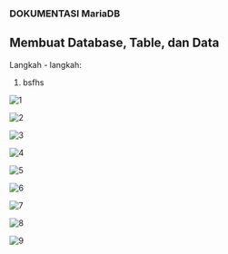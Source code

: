 ### DOKUMENTASI MariaDB ###

## Membuat Database, Table, dan Data ##
Langkah - langkah:

1. bsfhs
  
  ![1](https://github.com/nitarosiana/DokumentasiKP/blob/master/02-05/Latihan/1.PNG)


![2](https://github.com/nitarosiana/DokumentasiKP/blob/master/02-05/Latihan/2.PNG)


![3](https://github.com/nitarosiana/DokumentasiKP/blob/master/02-05/Latihan/3.PNG)


![4](https://github.com/nitarosiana/DokumentasiKP/blob/master/02-05/Latihan/4.PNG)


![5](https://github.com/nitarosiana/DokumentasiKP/blob/master/02-05/Latihan/5.PNG)


![6](https://github.com/nitarosiana/DokumentasiKP/blob/master/02-05/Latihan/6.PNG)


![7](https://github.com/nitarosiana/DokumentasiKP/blob/master/02-05/Latihan/7.PNG)


![8](https://github.com/nitarosiana/DokumentasiKP/blob/master/02-05/Latihan/8.PNG)


![9](https://github.com/nitarosiana/DokumentasiKP/blob/master/02-05/Latihan/9.PNG)
